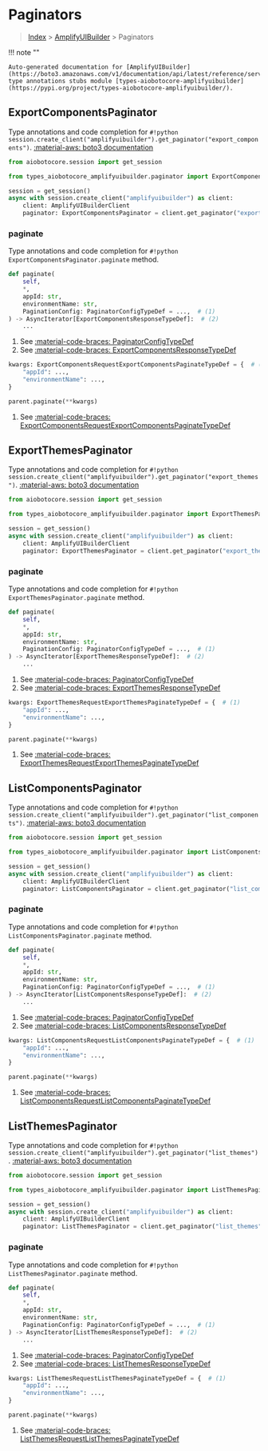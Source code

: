 # Paginators

> [Index](../README.md) > [AmplifyUIBuilder](./README.md) > Paginators

!!! note ""

    Auto-generated documentation for [AmplifyUIBuilder](https://boto3.amazonaws.com/v1/documentation/api/latest/reference/services/amplifyuibuilder.html#AmplifyUIBuilder)
    type annotations stubs module [types-aiobotocore-amplifyuibuilder](https://pypi.org/project/types-aiobotocore-amplifyuibuilder/).

## ExportComponentsPaginator

Type annotations and code completion for `#!python session.create_client("amplifyuibuilder").get_paginator("export_components")`.
[:material-aws: boto3 documentation](https://boto3.amazonaws.com/v1/documentation/api/latest/reference/services/amplifyuibuilder.html#AmplifyUIBuilder.Paginator.ExportComponents)

```python title="Usage example"
from aiobotocore.session import get_session

from types_aiobotocore_amplifyuibuilder.paginator import ExportComponentsPaginator

session = get_session()
async with session.create_client("amplifyuibuilder") as client:
    client: AmplifyUIBuilderClient
    paginator: ExportComponentsPaginator = client.get_paginator("export_components")
```


### paginate

Type annotations and code completion for `#!python ExportComponentsPaginator.paginate` method.

```python title="Method definition"
def paginate(
    self,
    *,
    appId: str,
    environmentName: str,
    PaginationConfig: PaginatorConfigTypeDef = ...,  # (1)
) -> AsyncIterator[ExportComponentsResponseTypeDef]:  # (2)
    ...
```

1. See [:material-code-braces: PaginatorConfigTypeDef](./type_defs.md#paginatorconfigtypedef) 
2. See [:material-code-braces: ExportComponentsResponseTypeDef](./type_defs.md#exportcomponentsresponsetypedef) 


```python title="Usage example with kwargs"
kwargs: ExportComponentsRequestExportComponentsPaginateTypeDef = {  # (1)
    "appId": ...,
    "environmentName": ...,
}

parent.paginate(**kwargs)
```

1. See [:material-code-braces: ExportComponentsRequestExportComponentsPaginateTypeDef](./type_defs.md#exportcomponentsrequestexportcomponentspaginatetypedef) 
## ExportThemesPaginator

Type annotations and code completion for `#!python session.create_client("amplifyuibuilder").get_paginator("export_themes")`.
[:material-aws: boto3 documentation](https://boto3.amazonaws.com/v1/documentation/api/latest/reference/services/amplifyuibuilder.html#AmplifyUIBuilder.Paginator.ExportThemes)

```python title="Usage example"
from aiobotocore.session import get_session

from types_aiobotocore_amplifyuibuilder.paginator import ExportThemesPaginator

session = get_session()
async with session.create_client("amplifyuibuilder") as client:
    client: AmplifyUIBuilderClient
    paginator: ExportThemesPaginator = client.get_paginator("export_themes")
```


### paginate

Type annotations and code completion for `#!python ExportThemesPaginator.paginate` method.

```python title="Method definition"
def paginate(
    self,
    *,
    appId: str,
    environmentName: str,
    PaginationConfig: PaginatorConfigTypeDef = ...,  # (1)
) -> AsyncIterator[ExportThemesResponseTypeDef]:  # (2)
    ...
```

1. See [:material-code-braces: PaginatorConfigTypeDef](./type_defs.md#paginatorconfigtypedef) 
2. See [:material-code-braces: ExportThemesResponseTypeDef](./type_defs.md#exportthemesresponsetypedef) 


```python title="Usage example with kwargs"
kwargs: ExportThemesRequestExportThemesPaginateTypeDef = {  # (1)
    "appId": ...,
    "environmentName": ...,
}

parent.paginate(**kwargs)
```

1. See [:material-code-braces: ExportThemesRequestExportThemesPaginateTypeDef](./type_defs.md#exportthemesrequestexportthemespaginatetypedef) 
## ListComponentsPaginator

Type annotations and code completion for `#!python session.create_client("amplifyuibuilder").get_paginator("list_components")`.
[:material-aws: boto3 documentation](https://boto3.amazonaws.com/v1/documentation/api/latest/reference/services/amplifyuibuilder.html#AmplifyUIBuilder.Paginator.ListComponents)

```python title="Usage example"
from aiobotocore.session import get_session

from types_aiobotocore_amplifyuibuilder.paginator import ListComponentsPaginator

session = get_session()
async with session.create_client("amplifyuibuilder") as client:
    client: AmplifyUIBuilderClient
    paginator: ListComponentsPaginator = client.get_paginator("list_components")
```


### paginate

Type annotations and code completion for `#!python ListComponentsPaginator.paginate` method.

```python title="Method definition"
def paginate(
    self,
    *,
    appId: str,
    environmentName: str,
    PaginationConfig: PaginatorConfigTypeDef = ...,  # (1)
) -> AsyncIterator[ListComponentsResponseTypeDef]:  # (2)
    ...
```

1. See [:material-code-braces: PaginatorConfigTypeDef](./type_defs.md#paginatorconfigtypedef) 
2. See [:material-code-braces: ListComponentsResponseTypeDef](./type_defs.md#listcomponentsresponsetypedef) 


```python title="Usage example with kwargs"
kwargs: ListComponentsRequestListComponentsPaginateTypeDef = {  # (1)
    "appId": ...,
    "environmentName": ...,
}

parent.paginate(**kwargs)
```

1. See [:material-code-braces: ListComponentsRequestListComponentsPaginateTypeDef](./type_defs.md#listcomponentsrequestlistcomponentspaginatetypedef) 
## ListThemesPaginator

Type annotations and code completion for `#!python session.create_client("amplifyuibuilder").get_paginator("list_themes")`.
[:material-aws: boto3 documentation](https://boto3.amazonaws.com/v1/documentation/api/latest/reference/services/amplifyuibuilder.html#AmplifyUIBuilder.Paginator.ListThemes)

```python title="Usage example"
from aiobotocore.session import get_session

from types_aiobotocore_amplifyuibuilder.paginator import ListThemesPaginator

session = get_session()
async with session.create_client("amplifyuibuilder") as client:
    client: AmplifyUIBuilderClient
    paginator: ListThemesPaginator = client.get_paginator("list_themes")
```


### paginate

Type annotations and code completion for `#!python ListThemesPaginator.paginate` method.

```python title="Method definition"
def paginate(
    self,
    *,
    appId: str,
    environmentName: str,
    PaginationConfig: PaginatorConfigTypeDef = ...,  # (1)
) -> AsyncIterator[ListThemesResponseTypeDef]:  # (2)
    ...
```

1. See [:material-code-braces: PaginatorConfigTypeDef](./type_defs.md#paginatorconfigtypedef) 
2. See [:material-code-braces: ListThemesResponseTypeDef](./type_defs.md#listthemesresponsetypedef) 


```python title="Usage example with kwargs"
kwargs: ListThemesRequestListThemesPaginateTypeDef = {  # (1)
    "appId": ...,
    "environmentName": ...,
}

parent.paginate(**kwargs)
```

1. See [:material-code-braces: ListThemesRequestListThemesPaginateTypeDef](./type_defs.md#listthemesrequestlistthemespaginatetypedef) 
